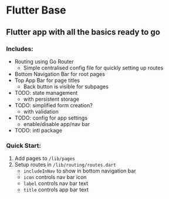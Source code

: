 # Flutter Base
## Flutter app with all the basics ready to go

### Includes:
- Routing using Go Router
    - Simple centralised config file for quickly setting up routes
- Bottom Navigation Bar for root pages
- Top App Bar for page titles
    - Back button is visible for subpages
- TODO: state management
    - with persistent storage
- TODO: simplified form creation?
    - with validation
- TODO: config for app settings
    - enable/disable app/nav bar
- TODO: intl package

### Quick Start:
1. Add pages to `/lib/pages`
2. Setup routes in `/lib/routing/routes.dart`
    - `includeInNav` to show in bottom navigation bar
    - `icon` controls nav bar icon
    - `label` controls nav bar text
    - `title` controls app bar text